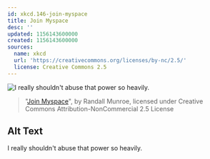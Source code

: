 ```yaml
---
id: xkcd.146-join-myspace
title: Join Myspace
desc: ''
updated: 1156143600000
created: 1156143600000
sources:
  name: xkcd
  url: 'https://creativecommons.org/licenses/by-nc/2.5/'
  license: Creative Commons 2.5
---
```

![I really shouldn't abuse that power so heavily.](https://imgs.xkcd.com/comics/join_myspace.png)
> "[Join Myspace](https://xkcd.com/146/)", by Randall Munroe, licensed under Creative Commons Attribution-NonCommercial 2.5 License

## Alt Text
I really shouldn't abuse that power so heavily.
